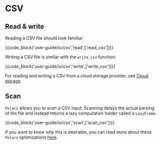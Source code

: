 # CSV

## Read & write

Reading a CSV file should look familiar:

{{code_block('user-guide/io/csv','read',['read_csv'])}}

Writing a CSV file is similar with the `write_csv` function:

{{code_block('user-guide/io/csv','write',['write_csv'])}}

For reading and writing a CSV from a cloud storage provider, see [Cloud storage](cloud-storage.md).

## Scan

`Polars` allows you to _scan_ a CSV input. Scanning delays the actual parsing of the
file and instead returns a lazy computation holder called a `LazyFrame`.

{{code_block('user-guide/io/csv','scan',['scan_csv'])}}

If you want to know why this is desirable, you can read more about these `Polars`
optimizations [here](../concepts/lazy-vs-eager.md).
